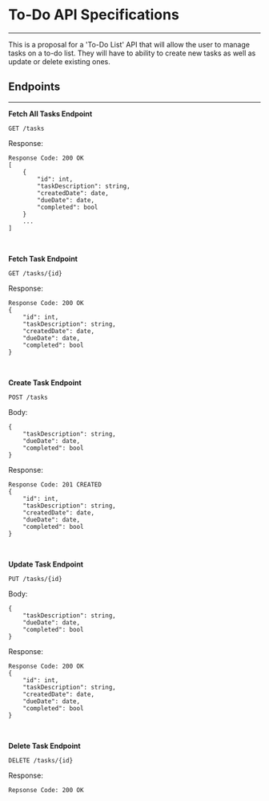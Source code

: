 # To-Do API Specifications
---
This is a proposal for a 'To-Do List' API that will allow the user to manage tasks on a to-do list. They will have to ability to create new tasks as well as update or delete existing ones. 
## Endpoints
---
**Fetch All Tasks Endpoint**

`GET /tasks`

Response:

```
Response Code: 200 OK
[
    {
        "id": int,
        "taskDescription": string,
        "createdDate": date,
        "dueDate": date,
        "completed": bool
    }
    ...
]
```
<br>


**Fetch Task Endpoint**

`GET /tasks/{id}`

Response:
```
Response Code: 200 OK
{
    "id": int,
    "taskDescription": string,
    "createdDate": date,
    "dueDate": date,
    "completed": bool
}
```
<br>

**Create Task Endpoint**

`POST /tasks`

Body:
```
{
    "taskDescription": string,
    "dueDate": date,
    "completed": bool
}
```

Response:
```
Response Code: 201 CREATED
{
    "id": int,
    "taskDescription": string,
    "createdDate": date,
    "dueDate": date,
    "completed": bool
}
```
<br>

**Update Task Endpoint**

`PUT /tasks/{id}`

Body: 
```
{
    "taskDescription": string,
    "dueDate": date,
    "completed": bool
}
```

Response:
```
Response Code: 200 OK
{
    "id": int,
    "taskDescription": string,
    "createdDate": date,
    "dueDate": date,
    "completed": bool
}
```
<br>

**Delete Task Endpoint**

`DELETE /tasks/{id}`

Response:
```
Repsonse Code: 200 OK
```
